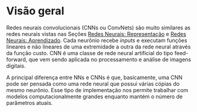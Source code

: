 # Visão geral

Redes neurais convolucionais (CNNs ou ConvNets) são muito similares as redes neurais vistas nas
Seções [Redes Neurais: Representação](../../parte-3/1/3-1.md) e
[Redes Neurais: Aprendizado](../../parte-3/2/3-2.md). Cada neurônio recebe _inputs_ e executam funções
lineares e não lineares de uma extremidade a outra da rede neural através da função custo. CNN é uma
classe de rede neural artificial do tipo feed-forward, que vem sendo aplicada no processamento e
análise de imagens digitais.

A principal diferença entre NNs e CNNs é que, basicamente, uma CNN pode ser pensada como uma
rede neural que possui várias cópias do mesmo neurônio. Esse tipo de implementação nos permite
trabalhar com modelos computacionalmente grandes enquanto mantém o número de parâmetros
atuais.
